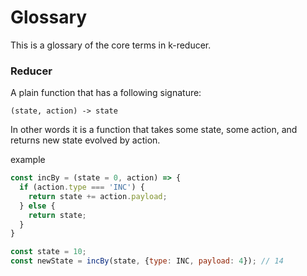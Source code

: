 # Glossary

This is a glossary of the core terms in k-reducer.

### Reducer

A plain function that has a following signature:

```
(state, action) -> state
```

In other words it is a function that takes some state, some action, and returns new state evolved by action.

example

```javascript
const incBy = (state = 0, action) => {
  if (action.type === 'INC') {
    return state += action.payload;
  } else {
    return state;
  }
}

const state = 10;
const newState = incBy(state, {type: INC, payload: 4}); // 14

```
